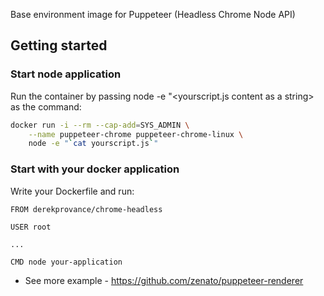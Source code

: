 Base environment image for Puppeteer (Headless Chrome Node API)

## Getting started

### Start node application
Run the container by passing node -e "<yourscript.js content as a string> as the command:

```bash
docker run -i --rm --cap-add=SYS_ADMIN \
    --name puppeteer-chrome puppeteer-chrome-linux \
    node -e "`cat yourscript.js`"
```

### Start with your docker application
Write your Dockerfile and run:

```
FROM derekprovance/chrome-headless

USER root

...

CMD node your-application
```

- See more example - https://github.com/zenato/puppeteer-renderer

